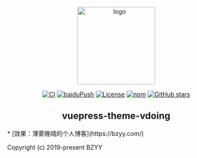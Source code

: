 <p align="center"><a href="https://bzyy.com/" target="_blank" rel="noopener noreferrer"><img width="180" src="https://cdn.jsdelivr.net/gh/bzyy/image_store/blog/20200409124835.png" alt="logo"></a></p>

<p align="center">
  <a href="https://github.com/bzyy/vuepress-theme-vdoing/actions?query=workflow%3ACI"><img src="https://github.com/bzyy/vuepress-theme-vdoing/workflows/CI/badge.svg" alt="CI"></a>
  <a href="https://github.com/bzyy/vuepress-theme-vdoing/actions?query=workflow%3AbaiduPush"><img src="https://github.com/bzyy/vuepress-theme-vdoing/workflows/baiduPush/badge.svg" alt="baiduPush"></a>
  <a href="https://github.com/bzyy/vuepress-theme-vdoing/blob/master/LICENSE"><img src="https://img.shields.io/github/license/bzyy/vuepress-theme-vdoing
" alt="License"></a>
  <a href="https://www.npmjs.com/package/vuepress-theme-vdoing"><img alt="npm" src="https://img.shields.io/npm/v/vuepress-theme-vdoing"></a>
  <a href="https://github.com/bzyy/vuepress-theme-vdoing/stargazers"><img src="https://img.shields.io/github/stars/bzyy/vuepress-theme-vdoing?logo=ReverbNation&logoColor=rgba(255,255,255,.6)" alt="GitHub stars"></a>



</p>

<h2 align="center">vuepress-theme-vdoing</h2>
* [效果：薄雾晚晴的个人博客](https://bzyy.com/)

Copyright (c) 2019-present BZYY
